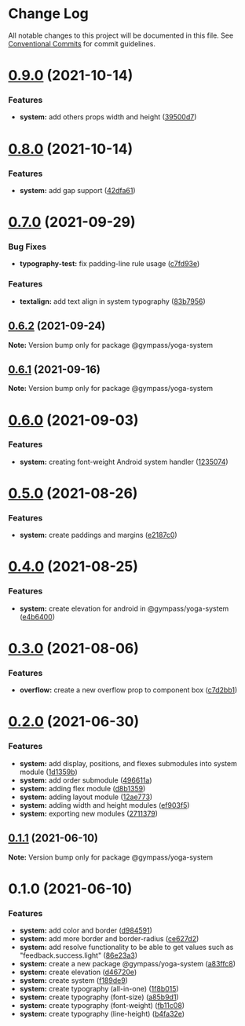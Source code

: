 # Change Log

All notable changes to this project will be documented in this file.
See [Conventional Commits](https://conventionalcommits.org) for commit guidelines.

# [0.9.0](https://github.com/Gympass/yoga/compare/@gympass/yoga-system@0.8.0...@gympass/yoga-system@0.9.0) (2021-10-14)


### Features

* **system:** add others props width and height ([39500d7](https://github.com/Gympass/yoga/commit/39500d7f6c26db8271634300eed02258db8ef9c0))





# [0.8.0](https://github.com/Gympass/yoga/compare/@gympass/yoga-system@0.7.0...@gympass/yoga-system@0.8.0) (2021-10-14)


### Features

* **system:** add gap support ([42dfa61](https://github.com/Gympass/yoga/commit/42dfa6109c2c96bc3a4f6e900f8d225bdafaead5))





# [0.7.0](https://github.com/Gympass/yoga/compare/@gympass/yoga-system@0.6.2...@gympass/yoga-system@0.7.0) (2021-09-29)


### Bug Fixes

* **typography-test:** fix padding-line rule usage ([c7fd93e](https://github.com/Gympass/yoga/commit/c7fd93e47ba3f3e3e5230d5123ea771de0449fdb))


### Features

* **textalign:** add text align in system typography ([83b7956](https://github.com/Gympass/yoga/commit/83b7956b15dc92f2d6a18caa43d7db9da13b167b))





## [0.6.2](https://github.com/Gympass/yoga/compare/@gympass/yoga-system@0.6.1...@gympass/yoga-system@0.6.2) (2021-09-24)

**Note:** Version bump only for package @gympass/yoga-system





## [0.6.1](https://github.com/Gympass/yoga/compare/@gympass/yoga-system@0.6.0...@gympass/yoga-system@0.6.1) (2021-09-16)

**Note:** Version bump only for package @gympass/yoga-system





# [0.6.0](https://github.com/Gympass/yoga/compare/@gympass/yoga-system@0.5.0...@gympass/yoga-system@0.6.0) (2021-09-03)


### Features

* **system:** creating font-weight Android system handler ([1235074](https://github.com/Gympass/yoga/commit/1235074507a8d0746fc85efa75799c70c95e6a5e))





# [0.5.0](https://github.com/Gympass/yoga/compare/@gympass/yoga-system@0.4.0...@gympass/yoga-system@0.5.0) (2021-08-26)


### Features

* **system:** create paddings and margins ([e2187c0](https://github.com/Gympass/yoga/commit/e2187c01c49087edca75dfc71c9a2d4e0e87bbbf))





# [0.4.0](https://github.com/Gympass/yoga/compare/@gympass/yoga-system@0.3.0...@gympass/yoga-system@0.4.0) (2021-08-25)


### Features

* **system:** create elevation for android in @gympass/yoga-system ([e4b6400](https://github.com/Gympass/yoga/commit/e4b6400e08a61f9905b973f35ff2645b201b4601))





# [0.3.0](https://github.com/Gympass/yoga/compare/@gympass/yoga-system@0.2.0...@gympass/yoga-system@0.3.0) (2021-08-06)


### Features

* **overflow:** create a new overflow prop to component box ([c7d2bb1](https://github.com/Gympass/yoga/commit/c7d2bb12d932e6d2079f6a3653fb00278aa39931))





# [0.2.0](https://github.com/Gympass/yoga/compare/@gympass/yoga-system@0.1.1...@gympass/yoga-system@0.2.0) (2021-06-30)


### Features

* **system:** add display, positions, and flexes submodules into system module ([1d1359b](https://github.com/Gympass/yoga/commit/1d1359baa25898524b116031c5f4436d1cdb6cc4))
* **system:** add order submodule ([496611a](https://github.com/Gympass/yoga/commit/496611a4eeef5d068c7e4e06a3a890bdc7a504b1))
* **system:** adding flex module ([d8b1359](https://github.com/Gympass/yoga/commit/d8b1359fc319e8e626d80bc307ac93fc0fcf4e2e))
* **system:** adding layout module ([12ae773](https://github.com/Gympass/yoga/commit/12ae7733cc5aa7c840c4b22eb22e19c79c8cf755))
* **system:** adding width and height modules ([ef903f5](https://github.com/Gympass/yoga/commit/ef903f57d8c8f5ac0665b0f23792c5e6843a5ca1))
* **system:** exporting new modules ([2711379](https://github.com/Gympass/yoga/commit/2711379c5055c8747ddf6d7f703994d01cb8894e))





## [0.1.1](https://github.com/Gympass/yoga/compare/@gympass/yoga-system@0.1.0...@gympass/yoga-system@0.1.1) (2021-06-10)

**Note:** Version bump only for package @gympass/yoga-system





# 0.1.0 (2021-06-10)


### Features

* **system:** add color and border ([d984591](https://github.com/Gympass/yoga/commit/d98459187ff84bd962a12cbffd35f6f830ce2b98))
* **system:** add more border and border-radius ([ce627d2](https://github.com/Gympass/yoga/commit/ce627d2799a6cb90d713c5db6f132429856c91e3))
* **system:** add resolve functionality to be able to get values such as "feedback.success.light" ([86e23a3](https://github.com/Gympass/yoga/commit/86e23a374f5f69f49ade5ec8ad560a36f101684d))
* **system:** create a new package @gympass/yoga-system ([a83ffc8](https://github.com/Gympass/yoga/commit/a83ffc88f72416064b8fd4de90480367a7ab823b))
* **system:** create elevation ([d46720e](https://github.com/Gympass/yoga/commit/d46720e5ab85bb2b3512ab222d24a59a69e6e3f1))
* **system:** create system ([f189de9](https://github.com/Gympass/yoga/commit/f189de93fe65d2fd6ea66a8c798d747ae539a130))
* **system:** create typography (all-in-one) ([1f8b015](https://github.com/Gympass/yoga/commit/1f8b015a42fabf4b42cd7235543e55b4ccf3e301))
* **system:** create typography (font-size) ([a85b9d1](https://github.com/Gympass/yoga/commit/a85b9d126aa5302caaeff9b9dc9d186389983ce5))
* **system:** create typography (font-weight) ([fb11c08](https://github.com/Gympass/yoga/commit/fb11c081f2c1a933ac53f3f181d121fcee544539))
* **system:** create typography (line-height) ([b4fa32e](https://github.com/Gympass/yoga/commit/b4fa32e1d33f6335b5f81300ed720fead367d766))
